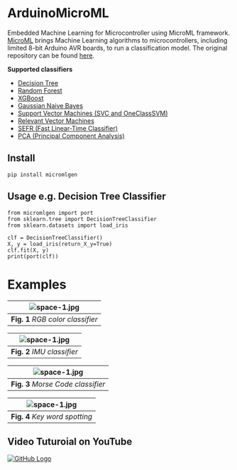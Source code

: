 # ArduinoMicroML
Embedded Machine Learning for Microcontroller using MicroML framework. [MicroML](https://openbase.com/python/micromlgen) brings Machine Learning algorithms to microcontrollers, including limited 8-bit Arduino AVR boards, to run a classification model. The original repository can be found [here](https://github.com/eloquentarduino/micromlgen).

**Supported classifiers**
* [Decision Tree](https://eloquentarduino.github.io/2020/10/decision-tree-random-forest-and-xgboost-on-arduino/)
* [Random Forest](https://eloquentarduino.github.io/2020/10/decision-tree-random-forest-and-xgboost-on-arduino/)
* [XGBoost](https://eloquentarduino.github.io/2020/10/decision-tree-random-forest-and-xgboost-on-arduino/)
* [Gaussian Naive Bayes](https://eloquentarduino.github.io/2020/08/eloquentml-grows-its-family-of-classifiers-gaussian-naive-bayes-on-arduino/)
* [Support Vector Machines (SVC and OneClassSVM)](https://eloquentarduino.github.io/2020/05/anomaly-detection-on-your-arduino-microcontroller-via-one-class-svm/)
* [Relevant Vector Machines](https://eloquentarduino.github.io/2020/02/even-smaller-machine-learning-models-for-your-mcu/)
* [SEFR (Fast Linear-Time Classifier)](https://eloquentarduino.github.io/2020/07/sefr-a-fast-linear-time-classifier-for-ultra-low-power-devices/)
* [PCA (Principal Component Analysis)](https://eloquentarduino.github.io/2020/04/passive-aggressive-classifier-for-embedded-devices/)

## Install
```pip install micromlgen```

## Usage e.g. Decision Tree Classifier
```
from micromlgen import port
from sklearn.tree import DecisionTreeClassifier
from sklearn.datasets import load_iris

clf = DecisionTreeClassifier()
X, y = load_iris(return_X_y=True)
clf.fit(X, y)
print(port(clf))
```

# Examples
| ![space-1.jpg](https://github.com/TronixLab/ArduinoMicroML/blob/main/gif/RGB.gif?raw=true) | 
|:--:| 
| **Fig. 1** *RGB color classifier* |

| ![space-1.jpg](https://github.com/TronixLab/ArduinoMicroML/blob/main/gif/FlexPunch.gif?raw=true) | 
|:--:| 
| **Fig. 2** *IMU classifier* |

| ![space-1.jpg](https://github.com/TronixLab/ArduinoMicroML/blob/main/gif/MorseCode.gif?raw=true) | 
|:--:| 
| **Fig. 3** *Morse Code classifier* |

| ![space-1.jpg](https://github.com/TronixLab/ArduinoMicroML/blob/main/gif/KeyWordSpotting.gif?raw=true) | 
|:--:| 
| **Fig. 4** *Key word spotting* |

## Video Tuturoial on YouTube
[![GitHub Logo](https://github.com/TronixLab/ArduinoMicroML/blob/main/gif/YTcoverPH.jpg)](https://www.youtube.com/watch?v=qeqfoGQs9yo)
